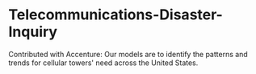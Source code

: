 # Telecommunications-Disaster-Inquiry
Contributed with Accenture: Our models are to identify the patterns and trends for cellular towers' need across the United States.
